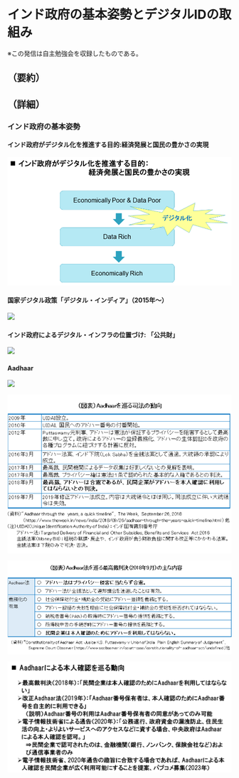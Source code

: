 # インド政府の基本姿勢とデジタルIDの取組み		
※この発信は自主勉強会を収録したものである。

## （要約）

## （詳細）

### インド政府の基本姿勢
#### インド政府がデジタル化を推進する目的:経済発展と国民の豊かさの実現
![](../images/インド政府の基本姿勢0.PNG)


#### 国家デジタル政策「デジタル・インディア」（2015年～）
![](../images/インド政府の基本姿勢1.png)

#### インド政府によるデジタル・インフラの位置づけ: 「公共財」
![](../images/インド政府の基本姿勢2.png)

#### Aadhaar
![](../images/Aadhaar.png)

![](../images/Aadhaarと最高裁.png)

![](../images/Aadhaarと最高裁判決の概要.png)

![](../images/Aadhaarと最高裁判決の詳細.png)
